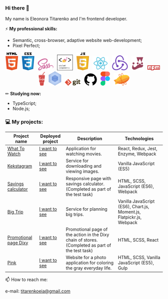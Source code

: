 ### Hi there 👋

My name is Eleonora Titarenko and I'm frontend developer.

⚡ **My professional skills:**
- Semantic, cross-browser, adaptive website web-development;
- Pixel Perfect;

<p align="center">
    <img src="image/html-5.svg" width="40">&nbsp;&nbsp;
    <img src="image/css-5.svg" width="40">&nbsp;&nbsp;
    <img src="image/sass-1.svg" width="50">&nbsp;&nbsp;
    <img src="image/styled-components.png" width="50">&nbsp;&nbsp;
    <img src="image/javascript-4.svg" width="40">&nbsp;&nbsp;
    <img src="image/react-seeklogo.com.svg" width="50">&nbsp;&nbsp;
    <img src="image/redux-seeklogo.com.svg" width="50">&nbsp;&nbsp;
    <img src="image/jest-0.svg" width="40">&nbsp;&nbsp;
    <img src="image/npm-node-package-manager.svg" width="40">&nbsp;&nbsp;
    <img src="image/gulp.svg" width="20">&nbsp;&nbsp;
    <img src="image/webpack.svg" width="40">&nbsp;&nbsp;
    <img src="image/git.svg" width="50">&nbsp;&nbsp;
    <img src="image/github-1.svg" width="40">&nbsp;&nbsp;
    <img src="image/figma-1.svg" width="30">&nbsp;&nbsp;
    <img src="image/zeplin.svg" width="50">
</p>

✏ **Studying now:**
- TypeScript;
- Node.js;

### 💻 My projects:

| Project name        | Deployed project        | Description          | Technologies  |
| ------------- | ------------- | ------------- | ----- |
| [What To Watch](https://github.com/titarenkoeleonora/html-academy_what-to-watch-4) | [I want to see](https://wtw-five.vercel.app/) | Application for watching movies. | React, Redux, Jest, Enzyme, Webpack |
| [Kekstagram](https://github.com/titarenkoeleonora/html_academy-kekstagram) | [I want to see](https://titarenkoeleonora.github.io/html_academy-kekstagram/) | Service for downloading and viewing images. | Vanilla JavaScript (ES5) |
| [Savings calculator](https://github.com/titarenkoeleonora/test_vc.ru) | [I want to see](https://titarenkoeleonora.github.io/test_vc_deploy/) | Responsive page with savings calculator. (Completed as part of the test task) | HTML, SCSS, JavaScript (ES6), Webpack |
| [Big Trip](https://github.com/titarenkoeleonora/html-academy-big-trip-11) | [I want to see](https://big-trip.vercel.app/) | Service for planning big trips. | Vanilla JavaScript (ES6), Chart.js, Moment.js, Flatpickr.js, Webpack |
| [Promotional page Dixy](https://github.com/titarenkoeleonora/test-merkury) | [I want to see](https://test-merkury.vercel.app/) | Promotional page of the action in the Dixy chain of stores. (Completed as part of the test task) | HTML, SCSS, React |
| [Pink](https://github.com/titarenkoeleonora/html_academy-pink) | [I want to see](https://pink-nine.vercel.app/index.html) | Website for a photo application for coloring the gray everyday life. | HTML, SCSS, Vanilla JavaScript (ES5), Gulp |


📫 How to reach me:
<p>
    e-mail: <a href="mailto:titarenkoeia@yandex.ru">titarenkoeia@gmail.com</a>
</p>
